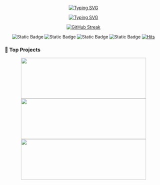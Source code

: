 <div align="center">
  
[![Typing SVG](https://readme-typing-svg.demolab.com?font=Fira+Code&duration=01&pause=1000&color=5D58F7&center=true&width=480&lines=Abdullah+Zahid)](https://git.io/typing-svg)

[![Typing SVG](https://readme-typing-svg.demolab.com?font=Fira+Code&duration=3000&pause=1000&center=true&width=480&lines=Full-stack+Web+and+Blockchain+developer;Solidity+Smart+Contract+Developer;React+Web+Developer)](https://git.io/typing-svg)

[![GitHub Streak](https://streak-stats.demolab.com?user=spades02&theme=meta-dark&border_radius=9)](https://git.io/streak-stats)


![Static Badge](https://img.shields.io/badge/smart_contract-solidity-red)
![Static Badge](https://img.shields.io/badge/ethereum-blockchain-blue)
![Static Badge](https://img.shields.io/badge/mern-stack-green)
![Static Badge](https://img.shields.io/badge/next_js-framework-purple)
[![Hits](https://hits.sh/github.com/spades02.svg)](https://hits.sh/github.com/spades02/)


</div>

### 📂 Top Projects

<div align="center">

  <a href="https://github.com/spades02/docverify">
    <img src="https://github-readme-stats.vercel.app/api/pin/?username=spades02&repo=docverify&theme=radical" width="400" height="130" />
  </a>
  <a href="https://github.com/spades02/millow">
    <img src="https://github-readme-stats.vercel.app/api/pin/?username=spades02&repo=millow&theme=radical" width="400" height="130" />
  </a>
  <br />
  <a href="https://github.com/spades02/autolms">
    <img src="https://github-readme-stats.vercel.app/api/pin/?username=spades02&repo=autolms&theme=radical" width="400" height="130" />
  </a>
  

</div>

